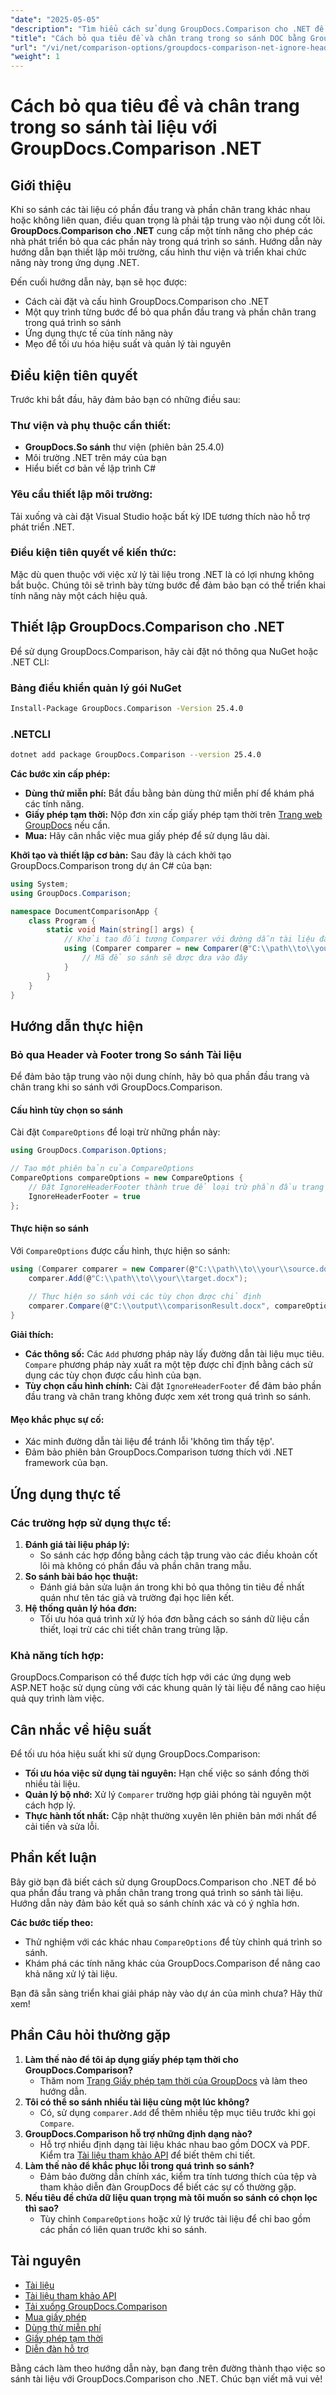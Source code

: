 ```yaml
---
"date": "2025-05-05"
"description": "Tìm hiểu cách sử dụng GroupDocs.Comparison cho .NET để loại trừ phần đầu trang và phần chân trang trong quá trình so sánh tài liệu, đảm bảo phân tích nội dung có ý nghĩa hơn."
"title": "Cách bỏ qua tiêu đề và chân trang trong so sánh DOC bằng GroupDocs.Comparison .NET"
"url": "/vi/net/comparison-options/groupdocs-comparison-net-ignore-headers-footers/"
"weight": 1
---
```


# Cách bỏ qua tiêu đề và chân trang trong so sánh tài liệu với GroupDocs.Comparison .NET

## Giới thiệu
Khi so sánh các tài liệu có phần đầu trang và phần chân trang khác nhau hoặc không liên quan, điều quan trọng là phải tập trung vào nội dung cốt lõi. **GroupDocs.Comparison cho .NET** cung cấp một tính năng cho phép các nhà phát triển bỏ qua các phần này trong quá trình so sánh. Hướng dẫn này hướng dẫn bạn thiết lập môi trường, cấu hình thư viện và triển khai chức năng này trong ứng dụng .NET.

Đến cuối hướng dẫn này, bạn sẽ học được:
- Cách cài đặt và cấu hình GroupDocs.Comparison cho .NET
- Một quy trình từng bước để bỏ qua phần đầu trang và phần chân trang trong quá trình so sánh
- Ứng dụng thực tế của tính năng này
- Mẹo để tối ưu hóa hiệu suất và quản lý tài nguyên

## Điều kiện tiên quyết
Trước khi bắt đầu, hãy đảm bảo bạn có những điều sau:

### Thư viện và phụ thuộc cần thiết:
- **GroupDocs.So sánh** thư viện (phiên bản 25.4.0)
- Môi trường .NET trên máy của bạn
- Hiểu biết cơ bản về lập trình C#

### Yêu cầu thiết lập môi trường:
Tải xuống và cài đặt Visual Studio hoặc bất kỳ IDE tương thích nào hỗ trợ phát triển .NET.

### Điều kiện tiên quyết về kiến thức:
Mặc dù quen thuộc với việc xử lý tài liệu trong .NET là có lợi nhưng không bắt buộc. Chúng tôi sẽ trình bày từng bước để đảm bảo bạn có thể triển khai tính năng này một cách hiệu quả.

## Thiết lập GroupDocs.Comparison cho .NET
Để sử dụng GroupDocs.Comparison, hãy cài đặt nó thông qua NuGet hoặc .NET CLI:

### Bảng điều khiển quản lý gói NuGet
```bash
Install-Package GroupDocs.Comparison -Version 25.4.0
```

### .NETCLI
```bash
dotnet add package GroupDocs.Comparison --version 25.4.0
```

**Các bước xin cấp phép:**
- **Dùng thử miễn phí:** Bắt đầu bằng bản dùng thử miễn phí để khám phá các tính năng.
- **Giấy phép tạm thời:** Nộp đơn xin cấp giấy phép tạm thời trên [Trang web GroupDocs](https://purchase.groupdocs.com/temporary-license/) nếu cần.
- **Mua:** Hãy cân nhắc việc mua giấy phép để sử dụng lâu dài.

**Khởi tạo và thiết lập cơ bản:**
Sau đây là cách khởi tạo GroupDocs.Comparison trong dự án C# của bạn:
```csharp
using System;
using GroupDocs.Comparison;

namespace DocumentComparisonApp {
    class Program {
        static void Main(string[] args) {
            // Khởi tạo đối tượng Comparer với đường dẫn tài liệu đầu vào
            using (Comparer comparer = new Comparer(@"C:\\path\\to\\your\\document.docx")) {
                // Mã để so sánh sẽ được đưa vào đây
            }
        }
    }
}
```

## Hướng dẫn thực hiện

### Bỏ qua Header và Footer trong So sánh Tài liệu
Để đảm bảo tập trung vào nội dung chính, hãy bỏ qua phần đầu trang và chân trang khi so sánh với GroupDocs.Comparison.

#### Cấu hình tùy chọn so sánh
Cài đặt `CompareOptions` để loại trừ những phần này:
```csharp
using GroupDocs.Comparison.Options;

// Tạo một phiên bản của CompareOptions
CompareOptions compareOptions = new CompareOptions {
    // Đặt IgnoreHeaderFooter thành true để loại trừ phần đầu trang và phần chân trang
    IgnoreHeaderFooter = true
};
```

#### Thực hiện so sánh
Với `CompareOptions` được cấu hình, thực hiện so sánh:
```csharp
using (Comparer comparer = new Comparer(@"C:\\path\\to\\your\\source.docx")) {
    comparer.Add(@"C:\\path\\to\\your\\target.docx");
    
    // Thực hiện so sánh với các tùy chọn được chỉ định
    comparer.Compare(@"C:\\output\\comparisonResult.docx", compareOptions);
}
```
**Giải thích:**
- **Các thông số:** Các `Add` phương pháp này lấy đường dẫn tài liệu mục tiêu. `Compare` phương pháp này xuất ra một tệp được chỉ định bằng cách sử dụng các tùy chọn được cấu hình của bạn.
- **Tùy chọn cấu hình chính:** Cài đặt `IgnoreHeaderFooter` để đảm bảo phần đầu trang và chân trang không được xem xét trong quá trình so sánh.

#### Mẹo khắc phục sự cố:
- Xác minh đường dẫn tài liệu để tránh lỗi 'không tìm thấy tệp'.
- Đảm bảo phiên bản GroupDocs.Comparison tương thích với .NET framework của bạn.

## Ứng dụng thực tế
### Các trường hợp sử dụng thực tế:
1. **Đánh giá tài liệu pháp lý:**
   - So sánh các hợp đồng bằng cách tập trung vào các điều khoản cốt lõi mà không có phần đầu và phần chân trang mẫu.
2. **So sánh bài báo học thuật:**
   - Đánh giá bản sửa luận án trong khi bỏ qua thông tin tiêu đề nhất quán như tên tác giả và trường đại học liên kết.
3. **Hệ thống quản lý hóa đơn:**
   - Tối ưu hóa quá trình xử lý hóa đơn bằng cách so sánh dữ liệu cần thiết, loại trừ các chi tiết chân trang trùng lặp.

### Khả năng tích hợp:
GroupDocs.Comparison có thể được tích hợp với các ứng dụng web ASP.NET hoặc sử dụng cùng với các khung quản lý tài liệu để nâng cao hiệu quả quy trình làm việc.

## Cân nhắc về hiệu suất
Để tối ưu hóa hiệu suất khi sử dụng GroupDocs.Comparison:
- **Tối ưu hóa việc sử dụng tài nguyên:** Hạn chế việc so sánh đồng thời nhiều tài liệu.
- **Quản lý bộ nhớ:** Xử lý `Comparer` trường hợp giải phóng tài nguyên một cách hợp lý.
- **Thực hành tốt nhất:** Cập nhật thường xuyên lên phiên bản mới nhất để cải tiến và sửa lỗi.

## Phần kết luận
Bây giờ bạn đã biết cách sử dụng GroupDocs.Comparison cho .NET để bỏ qua phần đầu trang và phần chân trang trong quá trình so sánh tài liệu. Hướng dẫn này đảm bảo kết quả so sánh chính xác và có ý nghĩa hơn.

**Các bước tiếp theo:**
- Thử nghiệm với các khác nhau `CompareOptions` để tùy chỉnh quá trình so sánh.
- Khám phá các tính năng khác của GroupDocs.Comparison để nâng cao khả năng xử lý tài liệu.

Bạn đã sẵn sàng triển khai giải pháp này vào dự án của mình chưa? Hãy thử xem!

## Phần Câu hỏi thường gặp
1. **Làm thế nào để tôi áp dụng giấy phép tạm thời cho GroupDocs.Comparison?**
   - Thăm nom [Trang Giấy phép tạm thời của GroupDocs](https://purchase.groupdocs.com/temporary-license/) và làm theo hướng dẫn.
2. **Tôi có thể so sánh nhiều tài liệu cùng một lúc không?**
   - Có, sử dụng `comparer.Add` để thêm nhiều tệp mục tiêu trước khi gọi `Compare`.
3. **GroupDocs.Comparison hỗ trợ những định dạng nào?**
   - Hỗ trợ nhiều định dạng tài liệu khác nhau bao gồm DOCX và PDF. Kiểm tra [Tài liệu tham khảo API](https://reference.groupdocs.com/comparison/net/) để biết thêm chi tiết.
4. **Làm thế nào để khắc phục lỗi trong quá trình so sánh?**
   - Đảm bảo đường dẫn chính xác, kiểm tra tính tương thích của tệp và tham khảo diễn đàn GroupDocs để biết các sự cố thường gặp.
5. **Nếu tiêu đề chứa dữ liệu quan trọng mà tôi muốn so sánh có chọn lọc thì sao?**
   - Tùy chỉnh `CompareOptions` hoặc xử lý trước tài liệu để chỉ bao gồm các phần có liên quan trước khi so sánh.

## Tài nguyên
- [Tài liệu](https://docs.groupdocs.com/comparison/net/)
- [Tài liệu tham khảo API](https://reference.groupdocs.com/comparison/net/)
- [Tải xuống GroupDocs.Comparison](https://releases.groupdocs.com/comparison/net/)
- [Mua giấy phép](https://purchase.groupdocs.com/buy)
- [Dùng thử miễn phí](https://releases.groupdocs.com/comparison/net/)
- [Giấy phép tạm thời](https://purchase.groupdocs.com/temporary-license/)
- [Diễn đàn hỗ trợ](https://forum.groupdocs.com/c/comparison/)

Bằng cách làm theo hướng dẫn này, bạn đang trên đường thành thạo việc so sánh tài liệu với GroupDocs.Comparison cho .NET. Chúc bạn viết mã vui vẻ!